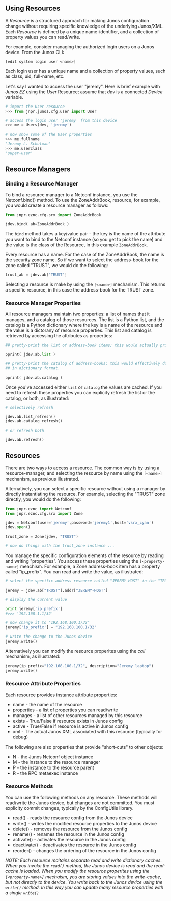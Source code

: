 ## Using Resources

A _Resource_ is a structured approach for making Junos configuration change without requiring specific knowledge of the underlying Junos/XML.  Each _Resource_ is defined by a unique name-identifier, and a collection of property values you can read/write.

For example, consider managing the authorized login users on a Junos device.  From the Junos CLI:

    [edit system login user <name>]  

Each login user has a unique name and a collection of property values, such as class, uid, full-name, etc.  

Let's say I wanted to access the user "jeremy".  Here is brief example with _Junos EZ_ using the _User_ Resource; assume that _dev_ is a connected _Device_ variable.

````python
# import the User resource
>>> from jnpr.junos.cfg.user import User

# access the login user 'jeremy' from this device
>>> me = Users(dev, 'jeremy')

# now show some of the User properties
>>> me.fullname
'Jeremy L. Schulman'
>>> me.userclass
'super-user'
````



## Resource Managers

### Binding a Resource Manager

To bind a resource manager to a Netconf instance, you use the Netconf.bind() method.  To use the ZoneAddrBook, resource, for example, you would create a resource manager as follows:

````python
from jnpr.eznc.cfg.srx import ZoneAddrBook

jdev.bind( ab=ZoneAddrBook )
````

The `bind` method takes a key/value pair - the key is the name of the attribute you want to bind to the Netconf instance (so you get to pick the name) and the value is the class of the Resource, in this example `ZoneAddrBook`.  

Every resource has a name.  For the case of the ZoneAddrBook, the name is the security zone name.  So if we want to select the address-book for the zone called "TRUST", we would do the following:

````python
trust_ab = jdev.ab["TRUST"]
````

Selecting a resource is make by using the `[<name>]` mechanism.  This returns a specific resource, in this case the address-book for the TRUST zone.

### Resource Manager Properties

All resource managers maintain two properties: a list of names that it manages, and a catalog of those resources.  The list is a Python list, and the catalog is a Python dictionary where the key is a name of the resource and the value is a dictorany of resource properties.  This list and catalog is retrieved by accessing the attributes as properties:

````python
## pretty-print the list of address-book items; this would actually print a list of security zone names

pprint( jdev.ab.list )

## pretty-print the catalog of address-books; this would effectively dump all address-book information
## in dictionary format.

pprint( jdev.ab.catalog )
````
Once you've accessed either `list` or `catalog` the values are cached.  If you need to refresh these properties you can explicity refresh the list or the catalog, or both, as illustrated:

````python
# selectively refresh

jdev.ab.list_refresh()
jdev.ab.catalog_refresh()

# or refresh both

jdev.ab.refresh()
````

## Resources

There are two ways to access a resource.  The common way is by using a resource-manager, and selecting the resource by name using the `[<name>]` mechanism, as previous illustrated.  

Alternatively, you can select a specific resource without using a manager by directly instantiating the resource.  For example, selecting the "TRUST" zone directly, you would do the following:

````python
from jnpr.eznc import Netconf
from jnpr.eznc.cfg.srx import Zone

jdev = Netconf(user='jeremy',password='jeremy1',host='vsrx_cyan')
jdev.open()

trust_zone = Zone(jdev, "TRUST")

# now do things with the trust_zone instance ...
````

You manage the specific configuration elements of the resource by reading and writing "properties".  You access these properties using the `[<property-name>]` meachism.  For example, a Zone address-book item has a property called "ip_prefix".  You can read and write the value, as illustrated:

````python
# select the specific address resource called "JEREMY-HOST" in the "TRUST" zone

jeremy = jdev.ab["TRUST"].addr["JEREMY-HOST"]

# display the current value

print jeremy['ip_prefix']
#>>> '192.168.1.1/32'

# now change it to "192.168.100.1/32"
jeremy['ip_prefix'] = "192.168.100.1/32"

# write the change to the Junos device
jeremy.write()
````

Alternatively you can modify the resource properites using the _call_ mechanism, as illustrated:
````python
jeremy(ip_prefix="192.168.100.1/32", description="Jeremy laptop")
jeremy.write()
````

### Resource Attribute Properties

Each resource provides instance attribute properties:

  * name - the name of the resource
  * properties - a list of properties you can read/write
  * manages - a list of other resources managed by this resource 
  * exists - True/False if resource exists in Junos config
  * active - True/False if resource is active in Junos config
  * xml - The actual Junos XML associated with this resource (typically for debug)

The following are also properties that provide "short-cuts" to other objects:

  * N - the Junos Netconf object instance
  * M - the instance to the resource manager
  * P - the instance to the resource parent
  * R - the RPC metaexec instance

### Resource Methods

You can use the following methods on any resource.  These methods will read/write the Junos device, but changes are not committed.  You must explicity commit changes, typically by the ConfigUtils library.

  * read() - reads the resource config from the Junos device
  * write() - writes the modified resource properties to the Junos device
  * delete() - removes the resource from the Junos config
  * rename() - renames the resource in the Junos config
  * activate() - activates the resource in the Junos config
  * deactivate() - deactivates the resource in the Junos config
  * reorder() - changes the ordering of the resource in the Junos config

_NOTE: Each resource maitains separate read and write dictionary caches.  When you invoke the `read()` method, the Junos device is read and the read-cache is loaded.  When you modify the resource properites using the `[<property-name>]` mechaism, you are storing values into the write-cache, but not directly to the device.  You write back to the Junos device using the `write()` method.  In this way you can update many resource properties with a single `write()`_



